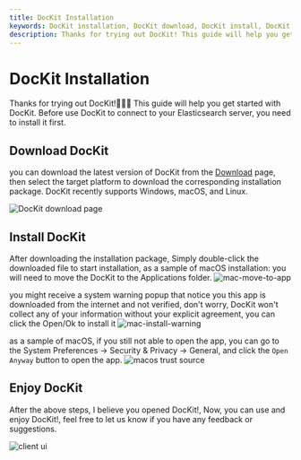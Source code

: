 ```yaml
---
title: DocKit Installation
keywords: DocKit installation, DocKit download, DocKit install, DocKit setup
description: Thanks for trying out DocKit! This guide will help you get started with DocKit.
---
```

# DocKit Installation
Thanks for trying out DocKit!:rocket::rocket::rocket: This guide will help you get started with DocKit.
Before use DocKit to connect to your Elasticsearch server, you need to install it first.
## Download DocKit
you can download the latest version of DocKit from the [Download](../download.md) page, then select the target platform to download the corresponding installation package.
DocKit recently supports Windows, macOS, and Linux.

![DocKit download page](/download-page.png)

## Install DocKit
After downloading the installation package, Simply double-click the downloaded file to start installation, as a sample of macOS installation: you will need to move the DocKit to the Applications folder.
![mac-move-to-app](/mac-move-to-app.png)

you might receive a system warning popup that notice you this app is downloaded from the internet and not verified, don't worry, DocKit won't collect any of your information without your explicit agreement,  you can click the Open/Ok to install it
![mac-install-warning](/install-warning-popup.png)

as a sample of macOS, if you still not able to open the app, you can go to the System Preferences -> Security & Privacy -> General, and click the `Open Anyway` button to open the app.
![macos trust source](/macos-trust-app.png)

## Enjoy DocKit
After the above steps, I believe you  opened DocKit!, Now, you can use and enjoy DocKit!, feel free to let us know if you have any feedback or suggestions.

![client ui](/client-ui.png)
